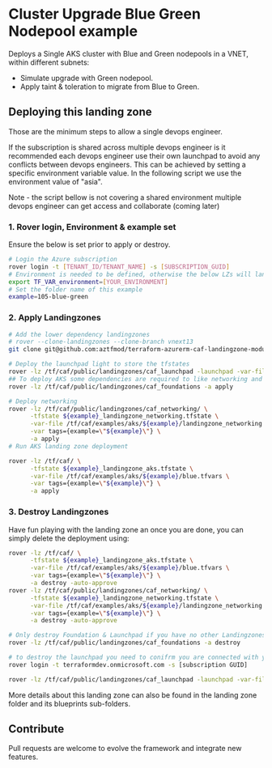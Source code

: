 # Cluster Upgrade Blue Green Nodepool example

Deploys a Single AKS cluster with Blue and Green nodepools in a VNET, within different subnets:
- Simulate upgrade with Green nodepool.
- Apply taint & toleration to migrate from Blue to Green.

## Deploying this landing zone

Those are the minimum steps to allow a single devops engineer. 

If the subscription is shared across multiple devops engineer is it recommended each devops engineer use their own launchpad to avoid any conflicts between devops engineers. This can be achieved by setting a specific environment variable value. In the following script we use the environment value of "asia".

Note - the script bellow is not covering a shared environment multiple devops engineer can get access and collaborate (coming later)


### 1. Rover login, Environment & example set
Ensure the below is set prior to apply or destroy.
```bash
# Login the Azure subscription
rover login -t [TENANT_ID/TENANT_NAME] -s [SUBSCRIPTION_GUID]
# Environment is needed to be defined, otherwise the below LZs will land into sandpit which someone else is working on
export TF_VAR_environment=[YOUR_ENVIRONMENT]
# Set the folder name of this example
example=105-blue-green
```
### 2. Apply Landingzones
```bash
# Add the lower dependency landingzones
# rover --clone-landingzones --clone-branch vnext13
git clone git@github.com:aztfmod/terraform-azurerm-caf-landingzone-modules.git /tf/caf/public

# Deploy the launchpad light to store the tfstates
rover -lz /tf/caf/public/landingzones/caf_launchpad -launchpad -var-file /tf/caf/configuration/bicycle_launchpad_configuration.tfvars -a apply
## To deploy AKS some dependencies are required to like networking and some acounting, security and governance services are required.
rover -lz /tf/caf/public/landingzones/caf_foundations -a apply

# Deploy networking
rover -lz /tf/caf/public/landingzones/caf_networking/ \
      -tfstate ${example}_landingzone_networking.tfstate \
      -var-file /tf/caf/examples/aks/${example}/landingzone_networking.tfvars \
      -var tags={example=\"${example}\"} \
      -a apply
# Run AKS landing zone deployment

rover -lz /tf/caf/ \
      -tfstate ${example}_landingzone_aks.tfstate \
      -var-file /tf/caf/examples/aks/${example}/blue.tfvars \
      -var tags={example=\"${example}\"} \
      -a apply      
```
### 3. Destroy Landingzones
Have fun playing with the landing zone an once you are done, you can simply delete the deployment using:

```bash
rover -lz /tf/caf/ \
      -tfstate ${example}_landingzone_aks.tfstate \
      -var-file /tf/caf/examples/aks/${example}/blue.tfvars \
      -var tags={example=\"${example}\"} \
      -a destroy -auto-approve
rover -lz /tf/caf/public/landingzones/caf_networking/ \
      -tfstate ${example}_landingzone_networking.tfstate \
      -var-file /tf/caf/examples/aks/${example}/landingzone_networking.tfvars \
      -var tags={example=\"${example}\"} \
      -a destroy -auto-approve

# Only destroy Foundation & Launchpad if you have no other Landingzones dependent on them.
rover -lz /tf/caf/public/landingzones/caf_foundations -a destroy

# to destroy the launchpad you need to conifrm you are connected with your user. If not reconnect with
rover login -t terraformdev.onmicrosoft.com -s [subscription GUID]

rover -lz /tf/caf/public/landingzones/caf_launchpad -launchpad -var-file /tf/caf/configuration/bicycle_launchpad_configuration.tfvars -a destroy
```

More details about this landing zone can also be found in the landing zone folder and its blueprints sub-folders.

## Contribute

Pull requests are welcome to evolve the framework and integrate new features.
